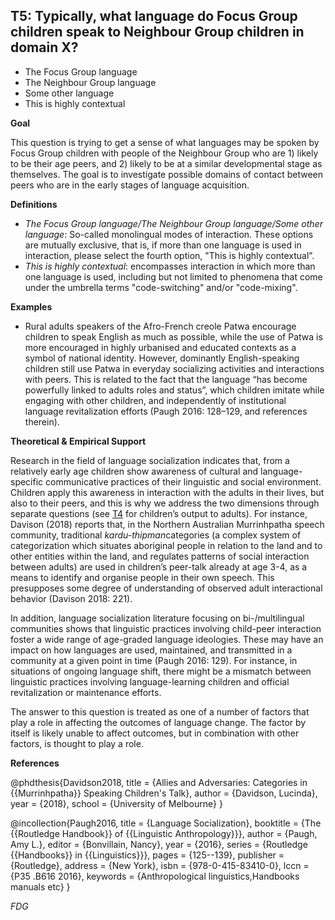 
## T5: Typically, what language do Focus Group children speak to Neighbour Group children in domain X?

- The Focus Group language
- The Neighbour Group language
- Some other language
- This is highly contextual



**Goal**

This question is trying to get a sense of what languages may be spoken by Focus Group children with people of the Neighbour Group who are 1) likely to be their age peers, and 2) likely to be at a similar developmental stage as themselves. The goal is to investigate possible domains of contact between peers who are in the early stages of language acquisition.



**Definitions**

- *The Focus Group language/The Neighbour Group language/Some other language*: So-called monolingual modes of interaction. These options are mutually exclusive, that is, if more than one language is used in interaction, please select the fourth option, "This is highly contextual”.
- *This is highly contextual*: encompasses interaction in which more than one language is used, including but not limited to phenomena that come under the umbrella terms "code-switching" and/or "code-mixing".




**Examples**

- Rural adults speakers of the Afro-French creole Patwa encourage children to speak English as much as possible, while the use of Patwa is more encouraged in highly urbanised and educated contexts as a symbol of national identity. However, dominantly English-speaking children still use Patwa in everyday socializing activities and interactions with peers. This is related to the fact that the language “has become powerfully linked to adults roles and status”, which children imitate while engaging with other children, and independently of institutional language revitalization efforts (Paugh 2016: 128–129, and references therein).




**Theoretical & Empirical Support**

Research in the field of language socialization indicates that, from a relatively early age children show awareness of cultural and language-specific communicative practices of their linguistic and social environment. Children apply this awareness in interaction with the adults in their lives, but also to their peers, and this is why we address the two dimensions through separate questions (see [T4](https://www.google.com/url?q=https%3A%2F%2Fsites.google.com%2Fview%2Frs210205edomains-questionnaire%2Fhome%23h.m1y3zlfhcp4w&sa=D&sntz=1&usg=AOvVaw2SYTPzjjbtrC0VqE-k954k) for children’s output to adults). For instance, Davison (2018) reports that, in the Northern Australian Murrinhpatha speech community, traditional *kardu-thipman*categories (a complex system of categorization which situates aboriginal people in relation to the land and to other entities within the land, and regulates patterns of social interaction between adults) are used in children’s peer-talk already at age 3-4, as a means to identify and organise people in their own speech. This presupposes some degree of understanding of observed adult interactional behavior (Davison 2018: 221).



In addition, language socialization literature focusing on bi-/multilingual communities shows that linguistic practices involving child-peer interaction foster a wide range of age-graded language ideologies. These may have an impact on how languages are used, maintained, and transmitted in a community at a given point in time (Paugh 2016: 129). For instance, in situations of ongoing language shift, there might be a mismatch between linguistic practices involving language-learning children and official revitalization or maintenance efforts.



The answer to this question is treated as one of a number of factors that play a role in affecting the outcomes of language change. The factor by itself is likely unable to affect outcomes, but in combination with other factors, is thought to play a role.


**References**

@phdthesis{Davidson2018,
  title = {Allies and Adversaries: Categories in {{Murrinhpatha}} Speaking Children's Talk},
  author = {Davidson, Lucinda},
  year = {2018},
  school = {University of Melbourne}
}

@incollection{Paugh2016,
  title = {Language Socialization},
  booktitle = {The {{Routledge Handbook}} of {{Linguistic Anthropology}}},
  author = {Paugh, Amy L.},
  editor = {Bonvillain, Nancy},
  year = {2016},
  series = {Routledge {{Handbooks}} in {{Linguistics}}},
  pages = {125--139},
  publisher = {Routledge},
  address = {New York},
  isbn = {978-0-415-83410-0},
  lccn = {P35 .B616 2016},
  keywords = {Anthropological linguistics,Handbooks manuals etc}
}



*FDG*
